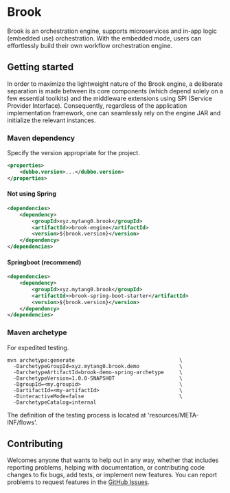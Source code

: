 # Brook

Brook is an orchestration engine, supports microservices and in-app logic (embedded use) orchestration. With the embedded mode, users can effortlessly build their own workflow orchestration engine.

## Getting started

In order to maximize the lightweight nature of the Brook engine, a deliberate separation is made between its core components (which depend solely on a few essential toolkits) and the middleware extensions using SPI (Service Provider Interface). Consequently, regardless of the application implementation framework, one can seamlessly rely on the engine JAR and initialize the relevant instances.

### Maven dependency

Specify the version appropriate for the project.
```xml
<properties>
    <dubbo.version>...</dubbo.version>
</properties>
```

#### Not using Spring

```xml
<dependencies>
    <dependency>
        <groupId>xyz.mytang0.brook</groupId>
        <artifactId>>brook-engine</artifactId>
        <version>${brook.version}</version>
    </dependency>
</dependencies>
```

#### Springboot (recommend)

```xml
<dependencies>
    <dependency>
        <groupId>xyz.mytang0.brook</groupId>
        <artifactId>>brook-spring-boot-starter</artifactId>
        <version>${brook.version}</version>
    </dependency>
</dependencies>
```

### Maven archetype

For expedited testing.

```shell
mvn archetype:generate                                  \
  -DarchetypeGroupId=xyz.mytang0.brook.demo             \
  -DarchetypeArtifactId=brook-demo-spring-archetype     \
  -DarchetypeVersion=1.0.0-SNAPSHOT                     \
  -DgroupId=<my.groupid>                                \
  -DartifactId=<my-artifactId>                          \
  -DinteractiveMode=false                               \
  -DarchetypeCatalog=internal
```

The definition of the testing process is located at 'resources/META-INF/flows'.

## Contributing

Welcomes anyone that wants to help out in any way, whether that includes reporting problems, helping with documentation, or contributing code changes to fix bugs, add tests, or implement new features. You can report problems to request features in the [GitHub Issues](https://github.com/mytang0/brook/issues).